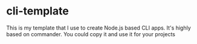 # cli-template
This is my template that I use to create Node.js based CLI apps. It's highly based on commander. You could copy it and use it  for your projects
